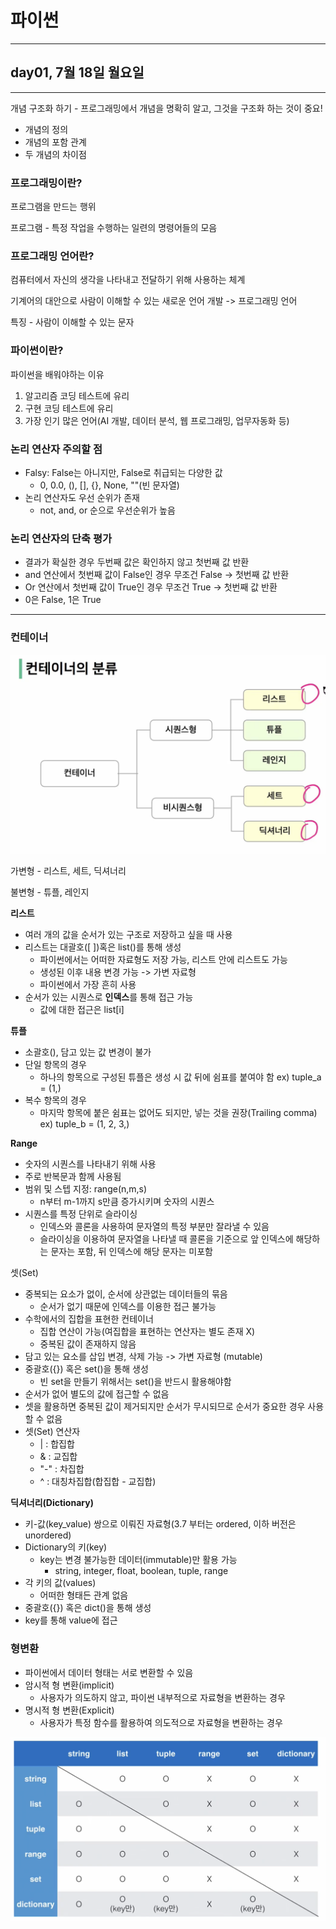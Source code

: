 # 파이썬
---
## day01, 7월 18일 월요일
---
개념 구조화 하기 - 프로그래밍에서 개념을 명확히 알고, 그것을 구조화 하는 것이 중요!

- 개념의 정의
- 개념의 포함 관계
- 두 개념의 차이점



### 프로그래밍이란?

프로그램을 만드는 행위

프로그램 - 특정 작업을 수행하는 일련의 명령어들의 모음

### 프로그래밍 언어란?

컴퓨터에서 자신의 생각을 나타내고 전달하기 위해 사용하는 체계

기계어의 대안으로 사람이 이해할 수 있는 새로운 언어 개발 -> 프로그래밍 언어

특징 - 사람이 이해할 수 있는 문자



### 파이썬이란?

파이썬을 배워야하는 이유

1. 알고리즘 코딩 테스트에 유리
2. 구현 코딩 테스트에 유리
3. 가장 인기 많은 언어(AI 개발, 데이터 분석, 웹 프로그래밍, 업무자동화 등)



### 논리 연산자 주의할 점

- Falsy: False는 아니지만, False로 취급되는 다양한 값
  - 0, 0.0, (), [], {}, None, ""(빈 문자열)
- 논리 연산자도 우선 순위가 존재
  - not, and, or 순으로 우선순위가 높음



### 논리 연산자의 단축 평가

- 결과가 확실한 경우 두번째 값은 확인하지 않고 첫번째 값 반환
- and 연산에서 첫번째 값이 False인 경우 무조건 False -> 첫번째 값 반환
- Or 연산에서 첫번째 값이 True인 경우 무조건 True -> 첫번째 값 반환
- 0은 False, 1은 True

---



### 컨테이너

![image-20220718141433541-8121278](Week01.assets/image-20220718141433541-8121278.png)

가변형 - 리스트, 세트, 딕셔너리

불변형 - 튜플, 레인지



**리스트**

- 여러 개의 값을 순서가 있는 구조로 저장하고 싶을 때 사용
- 리스트는 대괄호([ ])혹은 list()를 통해 생성
  - 파이썬에서는 어떠한 자료형도 저장 가능, 리스트 안에 리스트도 가능
  - 생성된 이후 내용 변경 가능 -> 가변 자료형
  - 파이썬에서 가장 흔히 사용
- 순서가 있는 시퀀스로 **인덱스**를 통해 접근 가능
  - 값에 대한 접근은 list[i]

**튜플**

- 소괄호(), 담고 있는 값 변경이 불가
- 단일 항목의 경우
  - 하나의 항목으로 구성된 튜플은 생성 시 값 뒤에 쉼표를 붙여야 함 ex) tuple_a = (1,)
- 복수 항목의 경우
  - 마지막 항목에 붙은 쉼표는 없어도 되지만, 넣는 것을 권장(Trailing comma) ex) tuple_b = (1, 2, 3,)

**Range**

- 숫자의 시퀀스를 나타내기 위해 사용
- 주로 반복문과 함께 사용됨
- 범위 및 스텝 지정: range(n,m,s)
  - n부터 m-1까지 s만큼 증가시키며 숫자의 시퀀스
- 시퀀스를 특정 단위로 슬라이싱
  - 인덱스와 콜론을 사용하여 문자열의 특정 부분만 잘라낼 수 있음
  - 슬라이싱을 이용하여 문자열을 나타낼 때 콜론을 기준으로 앞 인덱스에 해당하는 문자는 포함, 뒤 인덱스에 해당 문자는 미포함

셋(Set)

- 중복되는 요소가 없이, 순서에 상관없는 데이터들의 묶음
  - 순서가 없기 때문에 인덱스를 이용한 접근 불가능
- 수학에서의 집합을 표현한 컨테이너
  - 집합 연산이 가능(여집합을 표현하는 연산자는 별도 존재 X)
  - 중복된 값이 존재하지 않음
- 담고 있는 요소를 삽입 변경, 삭제 가능 -> 가변 자료형 (mutable)
- 중괄호({}) 혹은 set()을 통해 생성
  - 빈 set을 만들기 위해서는 set()을 반드시 활용해야함
- 순서가 없어 별도의 값에 접근할 수 없음
- 셋을 활용하면 중복된 값이 제거되지만 순서가 무시되므로 순서가 중요한 경우 사용할 수 없음
- 셋(Set) 연산자
  - | : 합집합
  - & : 교집합
  - "-" : 차집합
  - ^ : 대칭차집합(합집합 - 교집합)

**딕셔너리(Dictionary)**

- 키-값(key_value) 쌍으로 이뤄진 자료형(3.7 부터는 ordered, 이하 버전은 unordered)
- Dictionary의 키(key)
  - key는 변경 불가능한 데이터(immutable)만 활용 가능
    - string, integer, float, boolean, tuple, range
- 각 키의 값(values)
  - 어떠한 형태든 관계 없음
- 중괄호({}) 혹은 dict()을 통해 생성
- key를 통해 value에 접근



### 형변환

- 파이썬에서 데이터 형태는 서로 변환할 수 있음
- 암시적 형 변환(implicit)
  - 사용자가 의도하지 않고, 파이썬 내부적으로 자료형을 변환하는 경우
- 명시적 형 변환(Explicit)
  - 사용자가 특정 함수를 활용하여 의도적으로 자료형을 변환하는 경우

![image-20220718155920457](Week01.assets/image-20220718155920457.png)